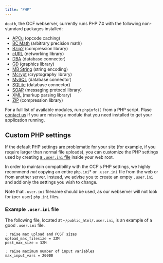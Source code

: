 ```yaml
---
title: "PHP"
---
```


`death`, the OCF webserver, currently runs PHP 7.0 with the following
non-standard packages installed:

- [APCu](https://www.php.net/manual/en/book.apcu.php) (opcode caching)
- [BC Math](https://www.php.net/manual/en/book.bc.php) (arbitrary precision math)
- [Bzip2](https://www.php.net/manual/en/book.bzip2.php) (compression library)
- [cURL](https://www.php.net/manual/en/book.curl.php) (networking library)
- [DBA](https://www.php.net/manual/en/book.dba.php) (database connector)
- [GD](https://www.php.net/manual/en/book.image.php) (graphics library)
- [MB String](https://www.php.net/manual/en/book.mbstring.php) (string encoding)
- [Mcrypt](https://www.php.net/manual/en/book.mcrypt.php) (cryptography library)
- [MySQL](https://www.php.net/manual/en/book.mysqli.php) (database connector)
- [SQLite](https://www.php.net/manual/en/book.sqlite.php) (database connector)
- [SOAP](https://www.php.net/manual/en/book.soap.php) (messaging protocol library)
- [XML](https://www.php.net/manual/en/book.xml.php) (markup parsing library)
- [ZIP](https://www.php.net/manual/en/book.zip.php) (compression library)

For a full list of available modules, run `phpinfo()` from a PHP script.
Plase [contact us](/docs/internal/contact) if you are missing a module that you need
installed to get your application running.

## Custom PHP settings

If the default PHP settings are problematic for your site (for example, if you
require larger than normal file uploads), you can customize the PHP settings
used by creating [a `.user.ini` file][.user.ini] inside your web root.

In order to maintain compatibility with the OCF's PHP settings, we highly
recommend _not_ copying an entire `php.ini`\* or `.user.ini` file from the web
or from another server. Instead, we advise you to create an empty `.user.ini`
and add only the settings you wish to change.

Note that `.user.ini` filename should be used, as our webserver will not look
for (per-user) `php.ini` files.

### Example `.user.ini` file

The following file, located at `~/public_html/.user.ini`, is an example of a
good `.user.ini` file.

    ; raise max upload and POST sizes
    upload_max_filesize = 32M
    post_max_size = 32M

    ; raise maximum number of input variables
    max_input_vars = 20000

[.user.ini]: https://secure.php.net/manual/en/configuration.file.per-user.php
